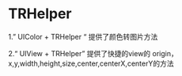 # TRHelper

1.” UIColor + TRHelper “  提供了颜色转图片方法


2.“ UIView + TRHelper”  提供了快捷的view的 origin，x,y,width,height,size,center,centerX,centerY的方法


